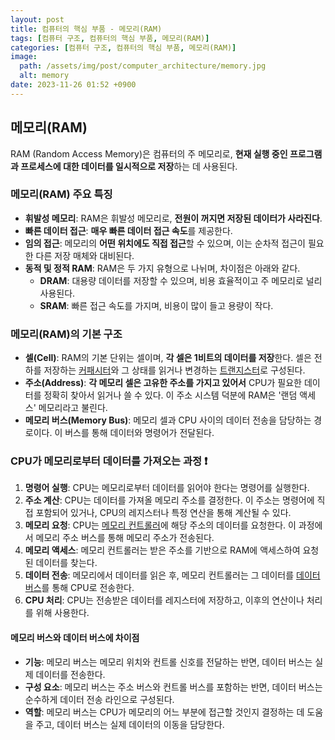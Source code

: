 ```yaml
---
layout: post
title: 컴퓨터의 핵심 부품 - 메모리(RAM)
tags: [컴퓨터 구조, 컴퓨터의 핵심 부품, 메모리(RAM)]
categories: [컴퓨터 구조, 컴퓨터의 핵심 부품, 메모리(RAM)]
image:
  path: /assets/img/post/computer_architecture/memory.jpg
  alt: memory
date: 2023-11-26 01:52 +0900
---
```


## 메모리(RAM)

RAM (Random Access Memory)은 컴퓨터의 주 메모리로, **현재 실행 중인 프로그램과 프로세스에 대한 데이터를 일시적으로 저장**하는 데 사용된다.

### 메모리(RAM) 주요 특징

- **휘발성 메모리**: RAM은 휘발성 메모리로, **전원이 꺼지면 저장된 데이터가 사라진다**.
- **빠른 데이터 접근**: **매우 빠른 데이터 접근 속도**를 제공한다.
- **임의 접근**: 메모리의 **어떤 위치에도 직접 접근**할 수 있으며, 이는 순차적 접근이 필요한 다른 저장 매체와 대비된다.
- **동적 및 정적 RAM**: RAM은 두 가지 유형으로 나뉘며, 차이점은 아래와 같다.
  - **DRAM**: 대용량 데이터를 저장할 수 있으며, 비용 효율적이고 주 메모리로 널리 사용된다.
  - **SRAM**: 빠른 접근 속도를 가지며, 비용이 많이 들고 용량이 작다.

### 메모리(RAM)의 기본 구조

- **셀(Cell)**: RAM의 기본 단위는 셀이며, **각 셀은 1비트의 데이터를 저장**한다. 셀은 전하를 저장하는 [커패시터](https://ko.wikipedia.org/wiki/%EC%B6%95%EC%A0%84%EA%B8%B0)와 그 상태를 읽거나 변경하는 [트랜지스터](https://ko.wikipedia.org/wiki/%ED%8A%B8%EB%9E%9C%EC%A7%80%EC%8A%A4%ED%84%B0)로 구성된다.
- **주소(Address)**: **각 메모리 셀은 고유한 주소를 가지고 있어서** CPU가 필요한 데이터를 정확히 찾아서 읽거나 쓸 수 있다. 이 주소 시스템 덕분에 RAM은 '랜덤 액세스' 메모리라고 불린다.
- **메모리 버스(Memory Bus)**: 메모리 셀과 CPU 사이의 데이터 전송을 담당하는 경로이다. 이 버스를 통해 데이터와 명령어가 전달된다.

### CPU가 메모리로부터 데이터를 가져오는 과정 ❗️

1. **명령어 실행**: CPU는 메모리로부터 데이터를 읽어야 한다는 명령어를 실행한다.
2. **주소 계산**: CPU는 데이터를 가져올 메모리 주소를 결정한다. 이 주소는 명령어에 직접 포함되어 있거나, CPU의 레지스터나 특정 연산을 통해 계산될 수 있다.
3. **메모리 요청**: CPU는 [메모리 컨트롤러](https://ko.wikipedia.org/wiki/%EB%A9%94%EB%AA%A8%EB%A6%AC_%EC%BB%A8%ED%8A%B8%EB%A1%A4%EB%9F%AC)에 해당 주소의 데이터를 요청한다. 이 과정에서 메모리 주소 버스를 통해 메모리 주소가 전송된다.
4. **메모리 액세스**: 메모리 컨트롤러는 받은 주소를 기반으로 RAM에 액세스하여 요청된 데이터를 찾는다.
5. **데이터 전송**: 메모리에서 데이터를 읽은 후, 메모리 컨트롤러는 그 데이터를 [데이터 버스](<https://ko.wikipedia.org/wiki/%EB%B2%84%EC%8A%A4_(%EC%BB%B4%ED%93%A8%ED%8C%85)>)를 통해 CPU로 전송한다.
6. **CPU 처리**: CPU는 전송받은 데이터를 레지스터에 저장하고, 이후의 연산이나 처리를 위해 사용한다.

#### 메모리 버스와 데이터 버스에 차이점

- **기능**: 메모리 버스는 메모리 위치와 컨트롤 신호를 전달하는 반면, 데이터 버스는 실제 데이터를 전송한다.
- **구성 요소**: 메모리 버스는 주소 버스와 컨트롤 버스를 포함하는 반면, 데이터 버스는 순수하게 데이터 전송 라인으로 구성된다.
- **역할**: 메모리 버스는 CPU가 메모리의 어느 부분에 접근할 것인지 결정하는 데 도움을 주고, 데이터 버스는 실제 데이터의 이동을 담당한다.

